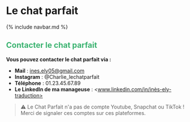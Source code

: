 # Le chat parfait

{% include navbar.md %}

<h2>
  <span style="color:MediumSeaGreen">
    <bold>Contacter le chat parfait</bold>
  </span>
</h2>

**Vous pouvez contacter le chat parfait via :**
- **Mail** : <ines.ely05@gmail.com>
- **Instagram** : @Charlie_lechatparfait
- **Téléphone** : 01.23.45.67.89
- **Le LinkedIn de ma manageuse** : <www.linkedin.com/in/inès-ely-traduction>

> ⚠️ Le Chat Parfait n'a pas de compte Youtube, Snapchat ou TikTok ! Merci de signaler ces comptes sur ces plateformes.
